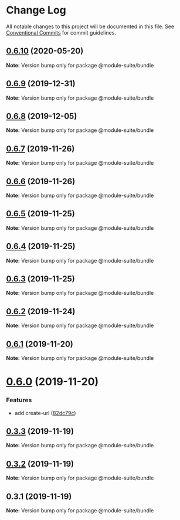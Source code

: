 # Change Log

All notable changes to this project will be documented in this file.
See [Conventional Commits](https://conventionalcommits.org) for commit guidelines.

## [0.6.10](https://github.com/zelzen/module-suite/compare/@module-suite/bundle@0.6.9...@module-suite/bundle@0.6.10) (2020-05-20)

**Note:** Version bump only for package @module-suite/bundle





## [0.6.9](https://github.com/zelzen/module-suite/compare/@module-suite/bundle@0.6.8...@module-suite/bundle@0.6.9) (2019-12-31)

**Note:** Version bump only for package @module-suite/bundle





## [0.6.8](https://github.com/zelzen/module-suite/compare/@module-suite/bundle@0.6.7...@module-suite/bundle@0.6.8) (2019-12-05)

**Note:** Version bump only for package @module-suite/bundle





## [0.6.7](https://github.com/zelzen/module-suite/compare/@module-suite/bundle@0.6.6...@module-suite/bundle@0.6.7) (2019-11-26)

**Note:** Version bump only for package @module-suite/bundle





## [0.6.6](https://github.com/zelzen/module-suite/compare/@module-suite/bundle@0.6.5...@module-suite/bundle@0.6.6) (2019-11-26)

**Note:** Version bump only for package @module-suite/bundle





## [0.6.5](https://github.com/zelzen/module-suite/compare/@module-suite/bundle@0.6.4...@module-suite/bundle@0.6.5) (2019-11-25)

**Note:** Version bump only for package @module-suite/bundle





## [0.6.4](https://github.com/zelzen/module-suite/compare/@module-suite/bundle@0.6.3...@module-suite/bundle@0.6.4) (2019-11-25)

**Note:** Version bump only for package @module-suite/bundle





## [0.6.3](https://github.com/zelzen/module-suite/compare/@module-suite/bundle@0.6.2...@module-suite/bundle@0.6.3) (2019-11-25)

**Note:** Version bump only for package @module-suite/bundle





## [0.6.2](https://github.com/zelzen/module-suite/compare/@module-suite/bundle@0.6.1...@module-suite/bundle@0.6.2) (2019-11-24)

**Note:** Version bump only for package @module-suite/bundle





## [0.6.1](https://github.com/zelzen/module-suite/compare/@module-suite/bundle@0.6.0...@module-suite/bundle@0.6.1) (2019-11-20)

**Note:** Version bump only for package @module-suite/bundle





# [0.6.0](https://github.com/zelzen/module-suite/compare/@module-suite/bundle@0.3.3...@module-suite/bundle@0.6.0) (2019-11-20)


### Features

* add create-url ([82dc79c](https://github.com/zelzen/module-suite/commit/82dc79cd4e1cba0173c52f2ea9bd31571be6161f))





## [0.3.3](https://github.com/zelzen/module-suite/compare/@module-suite/bundle@0.3.2...@module-suite/bundle@0.3.3) (2019-11-19)

**Note:** Version bump only for package @module-suite/bundle





## [0.3.2](https://github.com/zelzen/module-suite/compare/@module-suite/bundle@0.3.1...@module-suite/bundle@0.3.2) (2019-11-19)

**Note:** Version bump only for package @module-suite/bundle





## 0.3.1 (2019-11-19)

**Note:** Version bump only for package @module-suite/bundle
